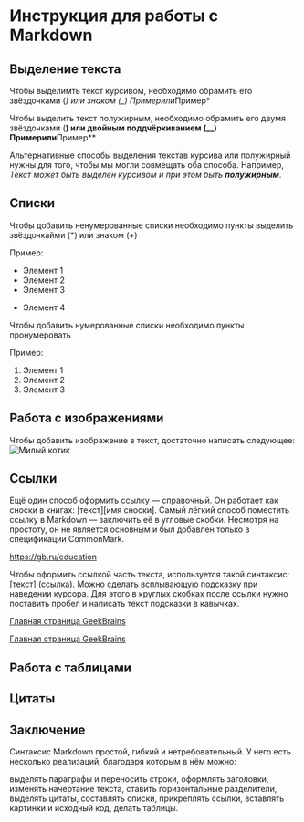 # Инструкция для работы с Markdown

## Выделение текста

Чтобы выделимть текст курсивом, необходимо обрамить его звёздочками (*) или знаком (_)
 *Пример*или*Пример*

Чтобы выделить текст полужирным, необходимо обрамить его двумя звёздочками (**) или двойным поддчёркиванием (__)
 **Пример**или**Пример**

 Альтернативные способы выделения текстав курсива или полужирный нужны для того, чтобы мы могли совмещать оба способа. Например, _Текст может быть выделен курсивом и при этом быть **полужирным**_.

## Списки

Чтобы добавить ненумерованные списки необходимо пункты выделить звёздочкайми (*) или знаком (+)

Пример:

* Элемент 1
* Элемент 2
* Элемент 3
+ Элемент 4

Чтобы добавить нумерованные списки необходимо пункты пронумеровать

Пример:

1. Элемент 1
2. Элемент 2
3. Элемент 3

## Работа с изображениями

Чтобы добавить изображение в текст, достаточно написать следующее: ![Милый котик](kotik.jpg)
## Ссылки 

Ещё один способ оформить ссылку — справочный. Он работает как сноски в книгах: [текст][имя сноски].
Самый лёгкий способ поместить ссылку в Markdown — заключить её в угловые скобки. Несмотря на простоту, он не является основным и был добавлен только в спецификации CommonMark.

<https://gb.ru/education>

Чтобы оформить ссылкой часть текста, используется такой синтаксис: [текст]  (ссылка). Можно сделать всплывающую подсказку при наведении курсора. Для этого в круглых скобках после ссылки нужно поставить пробел и написать текст подсказки в кавычках.

[Главная страница GeekBrains](https://gb.ru)

[Главная страница GeekBrains](https://gb.ru "Всплывающая подсказка")

## Работа с таблицами 

## Цитаты

## Заключение


Синтаксис Markdown простой, гибкий и нетребовательный. У него есть несколько реализаций, благодаря которым в нём можно:

выделять параграфы и переносить строки,
оформлять заголовки,
изменять начертание текста,
ставить горизонтальные разделители,
выделять цитаты,
составлять списки,
прикреплять ссылки,
вставлять картинки и исходный код,
делать таблицы.